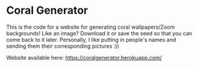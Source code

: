 # Coral Generator

This is the code for a website for generating coral wallpapers/Zoom backgrounds! Like an image? Download it or save the seed so that you can come back to it later. Personally, I like putting in people's names and sending them their corresponding pictures :))

Website available here: https://coralgenerator.herokuapp.com/




